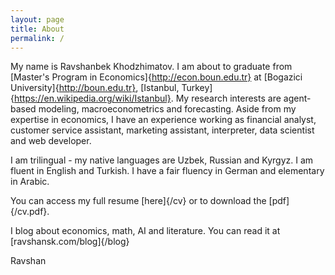 ```yaml
---
layout: page
title: About
permalink: /
---
```


My name is Ravshanbek Khodzhimatov. I am about to graduate from [Master's Program in Economics]{http://econ.boun.edu.tr} at [Bogazici University]{http://boun.edu.tr}, [Istanbul, Turkey]{https://en.wikipedia.org/wiki/Istanbul}. My research interests are agent-based modeling, macroeconometrics and forecasting. Aside from my expertise in economics, I have an experience working as financial analyst, customer service assistant, marketing assistant, interpreter, data scientist and web developer.  

I am trilingual - my native languages are Uzbek, Russian and Kyrgyz. I am fluent in English and Turkish. I have a fair fluency in German and elementary in Arabic.  

You can access my full resume [here]{/cv} or to download the [pdf]{/cv.pdf}.  

I blog about economics, math, AI and literature. You can read it at [ravshansk.com/blog]{/blog}  


Ravshan
